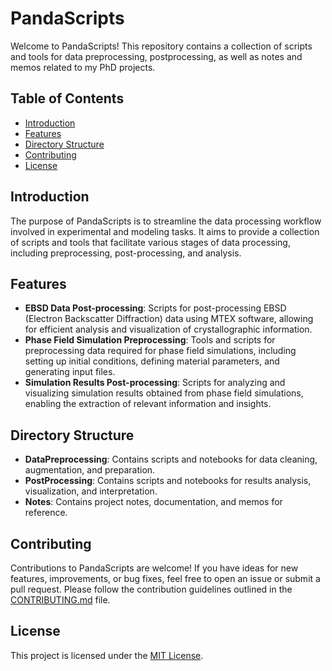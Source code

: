 # PandaScripts

Welcome to PandaScripts! This repository contains a collection of scripts and tools for data preprocessing, postprocessing, as well as notes and memos related to my PhD projects.

## Table of Contents

- [Introduction](#introduction)
- [Features](#Features)
- [Directory Structure](#directory-structure)
- [Contributing](#contributing)
- [License](#license)

## Introduction

The purpose of PandaScripts is to streamline the data processing workflow involved in experimental and modeling tasks. It aims to provide a collection of scripts and tools that facilitate various stages of data processing, including preprocessing, post-processing, and analysis.

## Features

- **EBSD Data Post-processing**: Scripts for post-processing EBSD (Electron Backscatter Diffraction) data using MTEX software, allowing for efficient analysis and visualization of crystallographic information.
- **Phase Field Simulation Preprocessing**: Tools and scripts for preprocessing data required for phase field simulations, including setting up initial conditions, defining material parameters, and generating input files.
- **Simulation Results Post-processing**: Scripts for analyzing and visualizing simulation results obtained from phase field simulations, enabling the extraction of relevant information and insights.

## Directory Structure

- **DataPreprocessing**: Contains scripts and notebooks for data cleaning, augmentation, and preparation.
- **PostProcessing**: Contains scripts and notebooks for results analysis, visualization, and interpretation.
- **Notes**: Contains project notes, documentation, and memos for reference.

## Contributing

Contributions to PandaScripts are welcome! If you have ideas for new features, improvements, or bug fixes, feel free to open an issue or submit a pull request. Please follow the contribution guidelines outlined in the [CONTRIBUTING.md](CONTRIBUTING.md) file.

## License

This project is licensed under the [MIT License](LICENSE).
